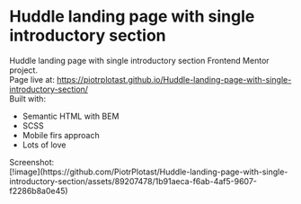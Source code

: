 # Huddle landing page with single introductory section
 Huddle landing page with single introductory section Frontend Mentor project.  <br />
 Page live at: https://piotrplotast.github.io/Huddle-landing-page-with-single-introductory-section/  <br />
 Built with:  <br />
 <ul>
 <li>Semantic HTML with BEM</li>
 <li>SCSS</li>
 <li>Mobile firs approach</li>
 <li>Lots of love</li>
 </ul>
 Screenshot:  <br />
 [!image](https://github.com/PiotrPlotast/Huddle-landing-page-with-single-introductory-section/assets/89207478/1b91aeca-f6ab-4af5-9607-f2286b8a0e45)  <br />

